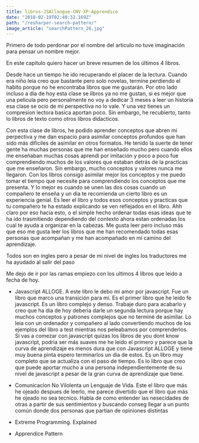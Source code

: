 ```yaml
---
title: libros-JSAllongue-CNV-XP-Apprendice
date: "2018-02-19T02:40:32.169Z"
path: "/resharper-search-pattern/"
image_article: "searchPattern_26.jpg"
---
```


Primero de todo perdonar por el nombre del articulo no tuve 
imaginación para pensar un nombre mejor.

En este capitulo quiero hacer un breve resumen de los últimos 4 libros.

Desde hace un tiempo he ido recuperando el placer de la lectura. Cuando era niño
leia creo que bastante pero solo novelas, termine perdiendo el habito porque
no he encontraba libros que me gustarán. Por otro lado incluso a dia de hoy esta 
clase se libros ya no me gustan, si es mejor que una pelicula pero personalmente no voy a dedicar
3 meses a leer un historia esa clase se ocio de mi perspectiva no lo vale. Y una vez tienes
un compresion lectora basica aportan poco. Sin embargo, he recubierto, tanto lo libros de 
texto como  otros libros didacticos.

Con esta clase de libros, he podido aprender conceptos que abren mi perpectiva y me dan espacio
para asimilar conceptos profundos que han sido más dificiles de asimilar en otros formatos.
He tenido la suerte de tener gente ha muchas personas que me han enseñado mucho pero 
cuando ellos me enseñaban muchas cosas aprendi por imitación y poco a poco fue comprendiendo
muchos de los valores que estaban detrás de la practicas que me enseñaron. Sin embargo,
mucho conceptos y valores nunca me llegaron. Con los libros consigo asimilar mejor 
los conceptos y me puedo tomar el tiempo que necesite para comprendiendo los conceptos
que me presenta. Y lo mejor es cuando se unen las dos cosas cuando un compañero te enseña
y un dia te recomienda un cierto libro es un experiencia genial. Es leer el libro y todos
esos conceptos y practicas que tu compañero te ha estado explicando se ven reflejados en el
libro. Ahh claro por eso hacia esto, o el simple hecho ordenar todas esas ideas que te 
ha ido trasmitiendo dependiendo del contexto ahora estan ordenadas los cual te ayuda a organizar en
la cabezas. Me gusta leer pero incluso más que eso me gusta leer los libros que me han
recomendado todas esas personas que acompañan y me han acompañado en mi camino del aprendizaje.

Todos son en ingles pero a pesar de mi nivel de ingles los traductores
 me ha ayudado al salir del paso

Me dejo de ir por las ramas empiezo con los ultimos 4 libros que leido a fecha de hoy.

- Javascript ALLOGE.
A este libro le debo mi amor por javascript. Fue un libro que marco una transición para mi.
Es el primer libro que he leido fe javascript.
Es un libro complejo y denso. Trabaje duro para acabarlo y creo que ha dia de hoy deberia
darle un segunda lectura porque  hay muchos conceptos y patrones 
complejos que no terminé de asimilar.
Lo leia con un ordenador y compañero al lado convertiendo muchos de los ejemplos del 
libro a test mientras nos peleabamos por comprenderlos.
Si vas a comezar con javascript quizas los libros de you dont know javascript, podria ser más suaves
 me he leido el primero y parece que la curva de aprendizaje es menos dura que con Javascript ALLOGE y
 tiene muy buena pinta espero terminarlos un dia de estos.
Es un libro muy completo que se actualiza con el paso de tiempo. Es lo libro que creo
que puede aportar mucho a una persona independientemente de su nivel de javascript
a pesar de la gran curva de aprendizaje que tiene.





- Comunicacion No Vilolenta un Lenguaje de Vida.
Este el libro que más he ojeado despues de leerlo, me parece divertido que el libro que
más he ojeado no sea tecnico.
Habla de como entender las nesecidades de otras a partir de sus sentimientos y buscando
conseg
llegar a un punto común donde dos personas que partian de opiniones distintas


- Extreme Programming. Explained

- Apprendice Pattern


 
<!--stackedit_data:
eyJoaXN0b3J5IjpbLTI0MDUyMDY5OF19
-->
